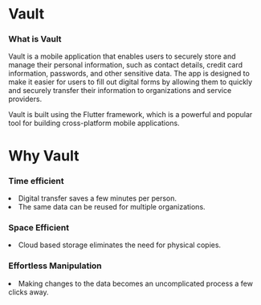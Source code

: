 # Vault

<h3> What is Vault </h3>

Vault is a mobile application that enables users to securely store and manage their personal information, such as contact details, credit card information, passwords, and other sensitive data. The app is designed to make it easier for users to fill out digital forms by allowing them to quickly and securely transfer their information to organizations and service providers.

Vault is built using the Flutter framework, which is a powerful and popular tool for building cross-platform mobile applications.

# Why Vault
<h3>Time efficient</h3>
<li>Digital transfer saves a few minutes per person.</li>
<li>The same data can be reused for multiple organizations.</li>

<h3>Space Efficient</h3>
<li>Cloud based storage eliminates the need for physical copies.</li>

<h3>Effortless Manipulation</h3>
<li>Making changes to the data becomes an uncomplicated process a few clicks away.</li>
